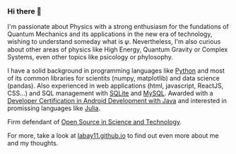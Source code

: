 ### Hi there 👋

I'm passionate about Physics with a strong enthusiasm for the fundations of Quantum Mechanics and its applications in the new era of technology, wishing to understand someday what is &#x1D713;. Nevertheless, I'm also curious about other areas of physics like High Energy, Quantum Gravity or Complex Systems, even other topics like psicology or phylosophy.

I have a solid background in programming languages like [Python](https://www.python.org/) and most of its common libraries for scientits (numpy, matplotlib) and data science (pandas). Also experienced in web applications (html, javascript, ReactJS, CSS...) and SQL management with [SQLite](https://sqlite.org/index.html) and [MySQL](https://www.mysql.com/). Awarded with a [Developer Certification in Android Development with Java](http://bcert.me/sglpcwce) and interested in promissing languages like [Julia](https://julialang.org/).

Firm defendant of [Open Source in Science and Technology](https://archive.org/stream/GuerillaOpenAccessManifesto/Goamjuly2008_djvu.txt).

For more, take a look at [labay11.github.io](https://labay11.github.io/) to find out even more about me and my thoughts.
<!--
**labay11/labay11** is a ✨ _special_ ✨ repository because its `README.md` (this file) appears on your GitHub profile.

Here are some ideas to get you started:

- 🔭 I’m currently working on ...
- 🌱 I’m currently learning ...
- 👯 I’m looking to collaborate on ...
- 🤔 I’m looking for help with ...
- 💬 Ask me about ...
- 📫 How to reach me: ...
- 😄 Pronouns: ...
- ⚡ Fun fact: ...
-->
